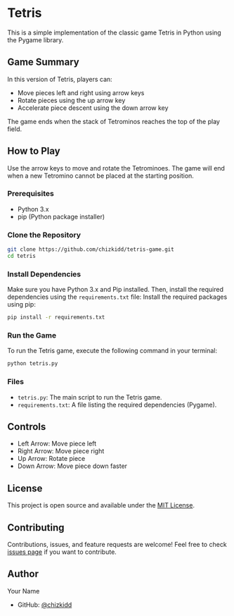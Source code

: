 # Tetris

This is a simple implementation of the classic game Tetris in Python using the Pygame library.

## Game Summary

In this version of Tetris, players can:
- Move pieces left and right using arrow keys
- Rotate pieces using the up arrow key
- Accelerate piece descent using the down arrow key

The game ends when the stack of Tetrominos reaches the top of the play field.

## How to Play

Use the arrow keys to move and rotate the Tetrominoes. The game will end when a new Tetromino cannot be placed at the starting position.

### Prerequisites

- Python 3.x
- pip (Python package installer)

### Clone the Repository

```bash
git clone https://github.com/chizkidd/tetris-game.git
cd tetris
```

### Install Dependencies

Make sure you have Python 3.x and Pip installed. Then, install the required dependencies using the `requirements.txt` file:
Install the required packages using pip:

```bash
pip install -r requirements.txt
```

### Run the Game

To run the Tetris game, execute the following command in your terminal:

```bash
python tetris.py
```

### Files
- `tetris.py`: The main script to run the Tetris game.
- `requirements.txt`: A file listing the required dependencies (Pygame).

## Controls

- Left Arrow: Move piece left
- Right Arrow: Move piece right
- Up Arrow: Rotate piece
- Down Arrow: Move piece down faster

## License

This project is open source and available under the [MIT License](LICENSE).

## Contributing

Contributions, issues, and feature requests are welcome! Feel free to check [issues page](https://github.com/chizkidd/tetris-game/issues) if you want to contribute.

## Author

Your Name
- GitHub: [@chizkidd](https://github.com/chizkidd)